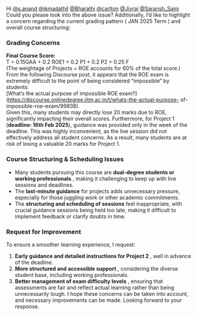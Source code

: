 Hi [@s.anand](/u/s.anand) [@jkmadathil](/u/jkmadathil)
[@Bharathi](/u/bharathi) [@carlton](/u/carlton) [@Jivraj](/u/jivraj)
[@Saransh_Saini](/u/saransh_saini)  
Could you please look into the above issue?
Additionally, I’d like to highlight a concern regarding the current grading
pattern ( JAN 2025 Term ) and overall course structuring:
### **Grading Concerns**
**Final Course Score:**  
T = 0.15GAA + 0.2 ROE1 + 0.2 P1 + 0.2 P2 + 0.25 F  
(The weightage of Projects + ROE accounts for 60% of the total score.)
From the following Discourse post, it appears that the ROE exam is extremely
difficult to the point of being considered “impossible” by students:  
[What’s the actual purpose of impossible ROE
exam?](https://discourse.onlinedegree.iitm.ac.in/t/whats-the-actual-purpose-
of-impossible-roe-exam/99838).  
Given this, many students may directly lose 20 marks due to ROE, significantly
impacting their overall scores.
Furthermore, for Project 1 (**deadline: 16th Feb 2025**), guidance was
provided only in the week of the deadline. This was highly inconvenient, as
the live session did not effectively address all student concerns. As a
result, many students are at risk of losing a valuable 20 marks for Project 1.
### **Course Structuring & Scheduling Issues**
  * Many students pursuing this course are **dual-degree students or working professionals** , making it challenging to keep up with live sessions and deadlines.
  * The **last-minute guidance** for projects adds unnecessary pressure, especially for those juggling work or other academic commitments.
  * The **structuring and scheduling of sessions** feel inappropriate, with crucial guidance sessions being held too late, making it difficult to implement feedback or clarify doubts in time.
### **Request for Improvement**
To ensure a smoother learning experience, I request:
  1. **Early guidance and detailed instructions for Project 2** , well in advance of the deadline.
  2. **More structured and accessible support** , considering the diverse student base, including working professionals.
  3. **Better management of exam difficulty levels** , ensuring that assessments are fair and reflect actual learning rather than being unnecessarily tough.
I hope these concerns can be taken into account, and necessary improvements
can be made. Looking forward to your response.